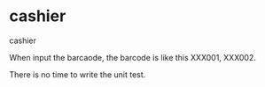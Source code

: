 # cashier
cashier

When input the barcaode, the barcode is like this XXX001, XXX002.

There is no time to write the unit test.
